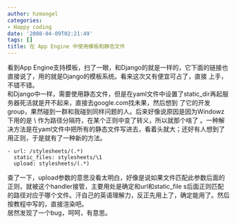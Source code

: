 ```yaml
---
author: hzmangel
categories:
- Happy coding
date: '2008-04-09T02:21:49'
tags: []
title: 在 App Engine 中使用模板和静态文件
---
```

看到App Engine支持模板，扫了一眼，和Django的就是一样的，它下面的链接也直接说了，用的就是Django的模板系统。看来这次又有便宜可占了，直接
上手，不错不错。  
和Django中一样，需要使用静态文件，但是在yaml文件中设置了static_dir再起服务器死活就是开不起来，直接去google.com找未果，然后想到
了它的开发group，果然碰到一群和我碰到同样问题的人。后来好像说原因是因为Windowz下用的是 \ 作为路径分隔符，在某个正则中变了转义，所以就那个啥了
。一种解决方法是在yaml文件中把所有的静态文件写进去，看着头就大；还好有人想到了用正则，于是就有了一种新的方法。

    
    
    - url: /stylesheets/(.*)
      static_files: stylesheets/\1
      upload: stylesheets/(.*)
    

查了一下，upload参数的意思没看太明白，好像是说如果文件匹配此参数后面的正则，就被这个handler接管，主要用处是确定和url和static_file
s后面正则匹配的路径对应于哪个文件。汗自己的英语理解力，反正先用上了，确定能用了。然后按教程中写的，直接渲染吧。  
居然发现了一个bug，呵呵，有意思。